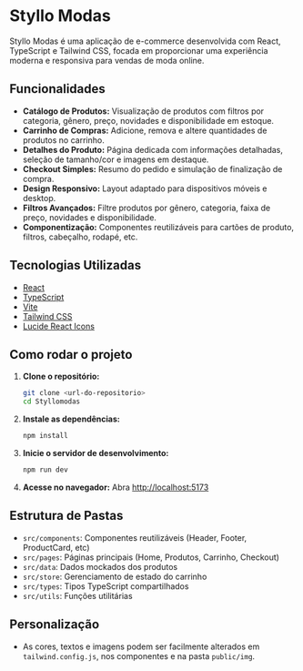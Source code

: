 # Styllo Modas

Styllo Modas é uma aplicação de e-commerce desenvolvida com React, TypeScript e Tailwind CSS, focada em proporcionar uma experiência moderna e responsiva para vendas de moda online.

## Funcionalidades

- **Catálogo de Produtos:** Visualização de produtos com filtros por categoria, gênero, preço, novidades e disponibilidade em estoque.
- **Carrinho de Compras:** Adicione, remova e altere quantidades de produtos no carrinho.
- **Detalhes do Produto:** Página dedicada com informações detalhadas, seleção de tamanho/cor e imagens em destaque.
- **Checkout Simples:** Resumo do pedido e simulação de finalização de compra.
- **Design Responsivo:** Layout adaptado para dispositivos móveis e desktop.
- **Filtros Avançados:** Filtre produtos por gênero, categoria, faixa de preço, novidades e disponibilidade.
- **Componentização:** Componentes reutilizáveis para cartões de produto, filtros, cabeçalho, rodapé, etc.

## Tecnologias Utilizadas

- [React](https://react.dev/)
- [TypeScript](https://www.typescriptlang.org/)
- [Vite](https://vitejs.dev/)
- [Tailwind CSS](https://tailwindcss.com/)
- [Lucide React Icons](https://lucide.dev/)

## Como rodar o projeto

1. **Clone o repositório:**
   ```sh
   git clone <url-do-repositorio>
   cd Styllomodas
   ```
2. **Instale as dependências:**
   ```sh
   npm install
   ```
3. **Inicie o servidor de desenvolvimento:**
   ```sh
   npm run dev
   ```
4. **Acesse no navegador:**
   Abra [http://localhost:5173](http://localhost:5173)

## Estrutura de Pastas

- `src/components`: Componentes reutilizáveis (Header, Footer, ProductCard, etc)
- `src/pages`: Páginas principais (Home, Produtos, Carrinho, Checkout)
- `src/data`: Dados mockados dos produtos
- `src/store`: Gerenciamento de estado do carrinho
- `src/types`: Tipos TypeScript compartilhados
- `src/utils`: Funções utilitárias

## Personalização

- As cores, textos e imagens podem ser facilmente alterados em `tailwind.config.js`, nos componentes e na pasta `public/img`.
